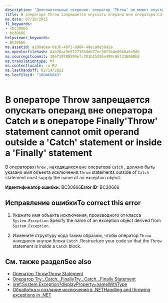 ```yaml
---
description: 'Дополнительные сведения: оператор "Throw" не может опускать операнд вне оператора "Catch" или внутри оператора "finally"'
title: В операторе Throw запрещается опускать операнд вне оператора Catch и в операторе Finally
ms.date: 07/20/2015
f1_keywords:
- vbc30666
- bc30666
helpviewer_keywords:
- BC30666
ms.assetid: a208a6ea-0e36-4bf1-8984-4de1a0e38a2a
ms.openlocfilehash: 8ab76ae9e5727388ddb77ec38f1b4e89b6a0e5d6
ms.sourcegitcommit: 10e719780594efc781b15295e499c66f316068b8
ms.translationtype: MT
ms.contentlocale: ru-RU
ms.lasthandoff: 02/14/2021
ms.locfileid: "100460843"
---
```

# <a name="throw-statement-cannot-omit-operand-outside-a-catch-statement-or-inside-a-finally-statement"></a><span data-ttu-id="01d34-103">В операторе Throw запрещается опускать операнд вне оператора Catch и в операторе Finally</span><span class="sxs-lookup"><span data-stu-id="01d34-103">'Throw' statement cannot omit operand outside a 'Catch' statement or inside a 'Finally' statement</span></span>

<span data-ttu-id="01d34-104">В операторах`Throw` , находящихся вне оператора `Catch` , должно быть указано имя объекта исключения.</span><span class="sxs-lookup"><span data-stu-id="01d34-104">`Throw` statements outside of `Catch` statement must supply the name of an exception object.</span></span>  
  
 <span data-ttu-id="01d34-105">**Идентификатор ошибки:** BC30666</span><span class="sxs-lookup"><span data-stu-id="01d34-105">**Error ID:** BC30666</span></span>  
  
## <a name="to-correct-this-error"></a><span data-ttu-id="01d34-106">Исправление ошибки</span><span class="sxs-lookup"><span data-stu-id="01d34-106">To correct this error</span></span>  
  
1. <span data-ttu-id="01d34-107">Укажите имя объекта исключения, производного от класса `System.Exception`.</span><span class="sxs-lookup"><span data-stu-id="01d34-107">Specify the name of an exception object derived from `System.Exception`.</span></span>  
  
2. <span data-ttu-id="01d34-108">Измените структуру кода таким образом, чтобы оператор `Throw` находился внутри блока `Catch` .</span><span class="sxs-lookup"><span data-stu-id="01d34-108">Restructure your code so that the `Throw` statement is inside a `Catch` block.</span></span>  
  
## <a name="see-also"></a><span data-ttu-id="01d34-109">См. также раздел</span><span class="sxs-lookup"><span data-stu-id="01d34-109">See also</span></span>

- [<span data-ttu-id="01d34-110">Оператор Throw</span><span class="sxs-lookup"><span data-stu-id="01d34-110">Throw Statement</span></span>](../language-reference/statements/throw-statement.md)
- [<span data-ttu-id="01d34-111">Оператор Try...Catch...Finally</span><span class="sxs-lookup"><span data-stu-id="01d34-111">Try...Catch...Finally Statement</span></span>](../language-reference/statements/try-catch-finally-statement.md)
- <xref:System.Exception?displayProperty=nameWithType>
- [<span data-ttu-id="01d34-112">Обработка и создание исключений в .NET</span><span class="sxs-lookup"><span data-stu-id="01d34-112">Handling and throwing exceptions in .NET</span></span>](../../standard/exceptions/index.md)
